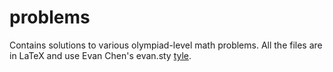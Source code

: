 # problems
Contains solutions to various olympiad-level math problems. All the files are in LaTeX and use Evan Chen's evan.sty [tyle](https://github.com/vEnhance/dotfiles/blob/main/texmf/tex/latex/evan/evan.sty).
